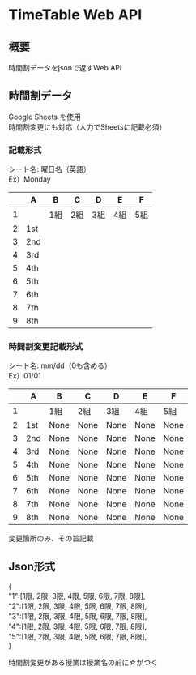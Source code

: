 # TimeTable Web API  

## 概要  

時間割データをjsonで返すWeb API  

## 時間割データ  

Google Sheets を使用  
時間割変更にも対応（人力でSheetsに記載必須）  

### 記載形式  

シート名: 曜日名（英語）  
Ex）Monday  

||A|B|C|D|E|F|
|-|-|-|-|-|-|-|
|1||1組|2組|3組|4組|5組|
|2|1st||||||
|3|2nd||||||
|4|3rd||||||
|5|4th||||||
|6|5th||||||
|7|6th||||||
|8|7th||||||
|9|8th||||||

### 時間割変更記載形式  

シート名: mm/dd（0も含める）  
Ex）01/01  

||A|B|C|D|E|F|
|-|-|-|-|-|-|-|
|1||1組|2組|3組|4組|5組|
|2|1st|None|None|None|None|None|
|3|2nd|None|None|None|None|None|
|4|3rd|None|None|None|None|None|
|5|4th|None|None|None|None|None|
|6|5th|None|None|None|None|None|
|7|6th|None|None|None|None|None|
|8|7th|None|None|None|None|None|
|9|8th|None|None|None|None|None|

変更箇所のみ、その旨記載  

## Json形式  

{  
    "1":[1限, 2限, 3限, 4限, 5限, 6限, 7限, 8限],  
    "2":[1限, 2限, 3限, 4限, 5限, 6限, 7限, 8限],  
    "3":[1限, 2限, 3限, 4限, 5限, 6限, 7限, 8限],  
    "4":[1限, 2限, 3限, 4限, 5限, 6限, 7限, 8限],  
    "5":[1限, 2限, 3限, 4限, 5限, 6限, 7限, 8限],  
}  

時間割変更がある授業は授業名の前に☆がつく  